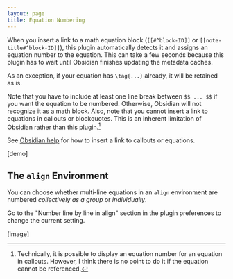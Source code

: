 ```yaml
---
layout: page
title: Equation Numbering
---
```


When you insert a link to a math equation block (`[[#^block-ID]]` or `[[note-title#^block-ID]]`), this plugin automatically detects it and assigns an equation number to the equation. 
This can take a few seconds because this plugin has to wait until Obsidian finishes updating the metadata caches.

As an exception, if your equation has `\tag{...}` already, it will be retained as is.

Note that you have to include at least one line break between `$$ ... $$` if you want the equation to be numbered.
Otherwise, Obsidian will not recognize it as a math block.
Also, note that you cannot insert a link to equations in callouts or blockquotes. 
This is an inherent limitation of Obsidian rather than this plugin.[^1]

See [Obsidian help](https://help.obsidian.md/Linking+notes+and+files/Internal+links#Link+to+a+block+in+a+note) for how to insert a link to callouts or equations.

[^1]: Technically, it is possible to display an equation number for an equation in callouts. However, I think there is no point to do it if the equation cannot be referenced.

[demo]

## The `align` Environment

You can choose whether multi-line equations in an `align` environment are numbered _collectively as a group_ or _individually_.

Go to the "Number line by line in align" section in the plugin preferences to change the current setting.

[image]
